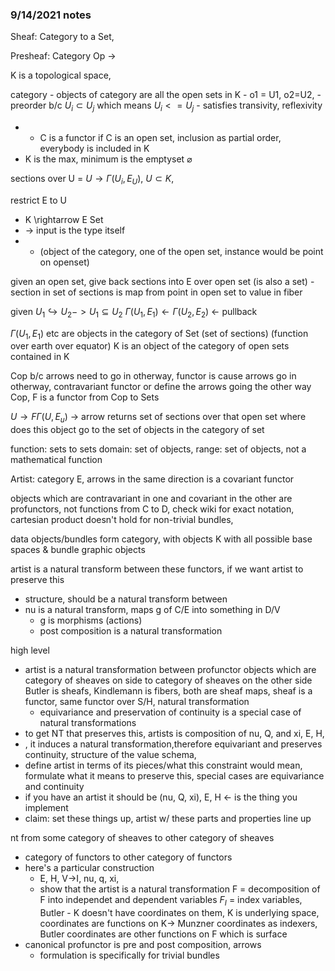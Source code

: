 ### 9/14/2021 notes

Sheaf:
Category to a Set, 
 
Presheaf: Category Op ->

K is a topological space, 

category - objects of category are all the open sets in K
    - o1 = U1, o2=U2, 
    - preorder b/c $U_{i} \subset U_{j}$ which means $U_{i}<= U_{j}$
      - satisfies transivity, reflexivity 
  - - C is a functor if C is an open set, inclusion as partial order, everybody is included in K
  - K is the max, minimum is the emptyset $\varnothing$

sections over U = $U \rightarrow \Gamma(U_i, E_U)$, $U \subset K$, 


restrict E to U
* K \rightarrow E Set
* $\rightarrow$ input is the type itself 
* 
  * (object of the category, one of the open set, instance would be point on openset)

given an open set, give back sections into E over open set (is also a set)
    - section in set of sections is map from point in open set to value in fiber 

given 
$U_1 \hookrightarrow U_2 -> U_1 \subseteq U_2$
$\Gamma(U_1, E_1) \leftarrow \Gamma(U_2, E_2)$ <- pullback

$\Gamma(U_1, E_1)$ etc are objects in the category of Set (set of sections)
(function over earth over equator)
 K is an object of the category of open sets contained in K 

 Cop b/c arrows need to go in otherway, functor is cause arrows go in otherway, 
 contravariant functor or define the arrows going the other way Cop, F is a functor from Cop to Sets

 $U \rightarrow F \Gamma(U, E_u)$ -> arrow returns set of sections over that open set
where does this object go to the set of objects in the category of set 

function: sets to sets
domain: set of objects, range: set of objects, not a mathematical function

Artist:
category E, 
arrows in the same direction is a covariant functor


objects which are contravariant in one and covariant in the other are profunctors, 
not functions from C to D, check wiki for exact notation, 
cartesian product doesn't hold for non-trivial bundles, 

data objects/bundles form category, with objects K with all possible base spaces & bundle
graphic objects 

artist is a natural transform between these functors, if we want artist to preserve this
- structure, should be a natural transform between 
- nu is a natural transform, maps g of C/E into something in D/V 
  - g is morphisms (actions)
  - post composition is a natural transformation

high level
- artist is a natural transformation between profunctor objects which are category of sheaves on side to category of sheaves on the other side
Butler is sheafs, Kindlemann is fibers, both are sheaf maps, sheaf is a functor, same functor over S/H, natural transformation
    - equivariance and preservation of continuity is a special case of natural transformations
- to get NT that preserves this, artists is composition of nu, Q, and xi, E, H, 
- , it induces a natural transformation,therefore equivariant and preserves continuity, structure of the value schema, 
- define artist in terms of its pieces/what this constraint would mean, formulate what it means to preserve this, special cases are equivariance and continuity
- if you have an artist it should be (nu, Q, xi), E, H <- is the thing you implement
- claim: set these things up, artist w/ these parts and properties line up

nt from some category of sheaves to other category of sheaves
- category of functors to other category of functors
- here's a particular construction
  - E, H, V->I,  nu, q, xi,
  - show that the artist is a natural transformation
F = decomposition of F into independet and dependent variables
$F_I$ = index variables, Butler - K doesn't have coordinates on them, K is underlying space, coordinates are functions on K-> Munzner coordinates as indexers, Butler coordinates are other functions on F which is surface
- canonical profunctor is pre and post composition, arrows
  - formulation is specifically for trivial bundles

